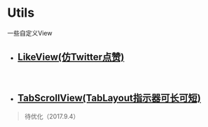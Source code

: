 # Utils

一些自定义View


- ## [LikeView(仿Twitter点赞)](./library/src/main/java/com/huige/library/likeview/LikeView.java)
 
- ## [TabScrollView(TabLayout指示器可长可短)](./library/src/main/java/com/huige/library/widget/TabLayout/TabScrollView.java) 
> 待优化（2017.9.4）
